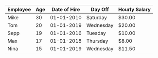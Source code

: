 | Employee | Age | Date of Hire | Day Off   | Hourly Salary |
|----------|-----|--------------|-----------|-------------|
| Mike     | 30  | 01-01-2010   | Saturday  | $30.00      |
| Tom      | 20  | 01-01-2019   | Wednesday | $20.00      |
| Sepp     | 19  | 01-01-2016   | Tuesday   | $10.00      |
| Max      | 17  | 01-01-2018   | Thursday  | $8.00       |
| Nina     | 15  | 01-01-2019   | Wednesday | $11.50      |
